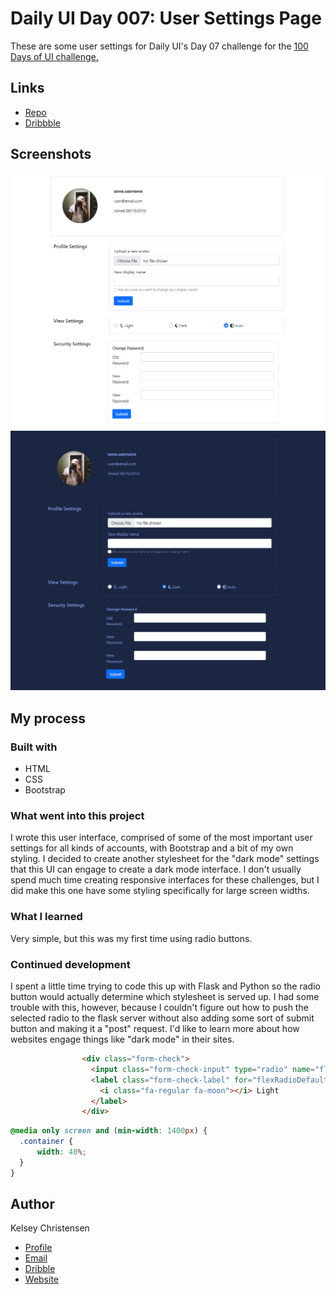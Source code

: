 <h1>Daily UI Day 007: User Settings Page</h1>

<p>
These are some user settings for Daily UI's Day 07 challenge for the <a href="https://www.dailyui.co/"> 100 Days of UI 
challenge.</a></p>


## Links

- [Repo](https://github.com/kelseychristensen/Daily-UI-Day-07 "Daily UI Day 07 Repo")
- [Dribbble](https://dribbble.com/shots/20017772-Daily-UI-Day-007-User-Settings "Dribbble Link 1")

## Screenshots

![Light Mode](scsh1.PNG "Screenshot light mode")
![Dark Mode](scsh2.PNG "Screenshot dark mode")

## My process

### Built with

- HTML
- CSS
- Bootstrap

### What went into this project

I wrote this user interface, comprised of some of the most important user settings for all kinds of accounts, with Bootstrap and a bit of my own styling. I decided to create another stylesheet for
the "dark mode" settings that this UI can engage to create a dark mode interface. I don't usually spend much time creating responsive interfaces for these challenges, but I did make this one have some styling specifically for large screen widths. 

### What I learned

Very simple, but this was my first time using radio buttons. 

### Continued development

I spent a little time trying to code this up with Flask and Python so the radio button would actually determine which stylesheet is served up. I had some trouble with this, however, because I couldn't figure out how to push the selected radio to the flask server without also adding some sort of submit button and making it a "post" request. I'd like to learn more about how websites engage things like "dark mode" in their sites.
```html
                <div class="form-check">
                  <input class="form-check-input" type="radio" name="flexRadioDefault" id="flexRadioDefault1">
                  <label class="form-check-label" for="flexRadioDefault1">
                    <i class="fa-regular fa-moon"></i> Light
                  </label>
                </div>
```
```css
@media only screen and (min-width: 1400px) {
  .container {
      width: 40%;
  }
}
```
## Author

Kelsey Christensen

- [Profile](https://github.com/kelseychristensen "Kelsey Christensen")
- [Email](mailto:kelsey.c.christensen@gmail.com?subject=Hi "Hi!")
- [Dribble](https://dribbble.com/kelseychristensen "Hi!")
- [Website](http://kelseychristensen.com/ "Welcome")
